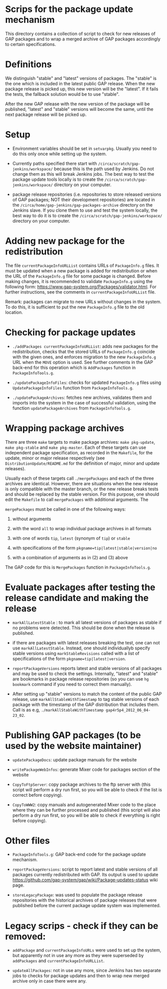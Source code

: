 # Scrips for the package update mechanism

This directory contains a collection of script to check for new releases of
GAP packages and to wrap a merged archive of GAP packages accordingly to
certain specifications.


# Definitions

We distinguish "stable" and "latest" versions of packages. The "stable" is
the one which is included in the latest public GAP release. When the new
package release is picked up, this new version will be the "latest". If
it fails the tests, the fallback solution would be to use "stable".

After the new GAP release with the new version of the package will be
published, "latest" and "stable" versions will become the same, until
the next package release will be picked up.


# Setup

* Environment variables should be set in `setvarpkg`. Usually you need to
  do this only once while setting up the system.

* Currently paths specified there start  with `/circa/scratch/gap-jenkins/workspace/`
  because this is the path used by Jenkins. Do not change them as this will
  break Jenkins jobs. The best way to test the package update tools locally
  is to create the `/circa/scratch/gap-jenkins/workspace/` directory on your computer.

* package release repositories (i.e. repositories to store released versions
  of GAP packages; NOT their development repositories) are located in the
  `/circa/home/gap-jenkins/gap-packages-archive` directory on the Jenkins slave.
  If you clone them to use and test the system locally, the best way to do
  it is to create the `/circa/scratch/gap-jenkins/workspace/` directory on your computer.


# Adding new package for the redistribution

The file `currentPackageInfoURLList` contains URLs of `PackageInfo.g` files.
It must be updated when a new package is added for redistribution or when
the URL of the `PackageInfo.g` file for some package is changed. Before making
changes, it is recommended to validate `PackageInfo.g` using the following form:
https://www.gap-system.org/Packages/validator.html. For further instructions,
see the comments in `currentPackageInfoURLList` file.

Remark: packages can migrate to new URLs without changes in the system. To do
this, it is sufficient to put the new `PackageInfo.g` file to the old location.


# Checking for package updates

* `./addPackages currentPackageInfoURLList`: adds new packages for the
  redistribution, checks that the stored URLs of `PackageInfo.g` coincide
  with the given ones, and enforces migration to the new `PackageInfo.g` URL
  when the `MOVE` option is used. See further comments in the GAP back-end
  for this operation which is `AddPackages` function in `PackageInfoTools.g`.

* `./updatePackageInfoFiles`: checks for updated `PackageInfo.g` files using
  `UpdatePackageInfoFiles` function from `PackageInfoTools.g`.

* `./updatePackageArchives`: fetches new archives, validates them and imports
  into the system in the case of successful validation, using the function
  `updatePackageArchives` from `PackageInfoTools.g`.


# Wrapping package archives

There are three `make` targets to make package archives: `make pkg-update`,
`make pkg-stable` and `make pkg-master`. Each of these targets can use
independent package specification, as recorded in the `Makefile`, for the
update, minor or major release respectively (see `DistributionUpdate/README.md`
for the definition of major, minor and update releases).

Usually each of these targets call `./mergePackages` and each of the three
archives are identical. However, there are situations when the new release
is only compatible with the master branch, or the new release breaks tests
and should be replaced by the stable version. For this purpose, one should
edit the `Makefile` to call `mergePackages` with additional arguments. The

`mergePackages` must be called in one of the following ways:

1. without arguments

2. with the word `all` to wrap individual package archives in all formats

3. with one of words `tip`, `latest` (synonym of `tip`) or `stable`

4. with specifications of the form `pkgname=tip|latest|stable|version|no`

5. with a combination of arguments as in (2) and (3) above

The GAP code for this is `MergePackages` function in `PackageInfoTools.g`.


# Evaluate packages after testing the release candidate and making the release   

* `markAllLatestStable` : to mark all latest versions of packages as stable
  if no problems were detected. This should be done when the release is published.

* if there are packages with latest releases breaking the test, one can not use
  `markAllLatestStable`. Instead, one should individuallyb specify stable
  versions using `markStableRevisions` called with a list of specifications
  of the form `pkgname=tip|latest|version`.

* `reportPackageVersions` reports latest and stable versions of all packages and
  may be used to check the settings. Internally, "latest" and "stable" are
  bookmarks in package release repositories (so you can use `hg bookmark`
  command if you need to correct them manually).

* After setting up "stable" versions to match the content of the public GAP
  release, use `markAllStableWithTimestamp` to tag stable versions of each
  package with the timestamp of the GAP distribution that includes them.
  Call is as e.g, `./markAllStableWithTimestamp gap4r5p4_2012_06_04-23_02`.


# Publishing GAP packages (to be used by the website maintainer)

* `updatePackageDocs`: update package manuals for the website

* `writePackageWebInfos`: generate Mixer code for packages section of the website

* `CopyToFtpServer`: copy package archives to the ftp server with (this script
  will perform a dry run first, so you will be able to check if the list is
  correct before copying).

* `CopyToWWW2`: copy manuals and autogenerated Mixer code to the place where
  they can be further processed and published (this script will also perform
  a dry run first, so you will be able to check if everything is right before
  copying).


# Other files

* `PackageInfoTools.g`: GAP back-end code for the package update mechanism.

* `reportPackageVersions`: script to report latest and stable versions of all
  packages currently redistributed with GAP. Its output is used to update
  https://github.com/gap-system/gap/wiki/Package-updates-status wiki page.

* `storeLegacyPackage`: was used to populate the package release repositories
  with the historical archives of package releases that were published before
  the current package update system was implemented.


# Legacy scrips - check if they can be removed:

* `addPackage` and `currentPackageInfoURLs` were used to set up the system, but
  apparently not in use any more as they were superseded by `addPackages` and
  `currentPackageInfoURLList`.

* `updateAllPackages`: not in use any more, since Jenkins has two separate jobs
  to checks for package updates and then to wrap new merged archive only in case
  there were any.
